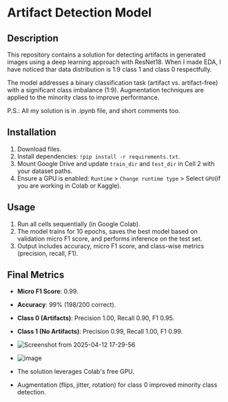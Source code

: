 # Artifact Detection Model

## Description
This repository contains a solution for detecting artifacts in generated images using a deep learning approach with ResNet18. 
When I made EDA, I have noticed thar data distribution is 1:9 class 1 and class 0 respectfully.

The model addresses a binary classification task (artifact vs. artifact-free) with a significant class imbalance (1:9). Augmentation techniques are applied to the minority class to improve performance.

P.S.: All my solution is in .ipynb file, and short comments too.

## Installation
1. Download files.
2. Install dependencies: `!pip install -r requirements.txt`.
3. Mount Google Drive and update `train_dir` and `test_dir` in Cell 2 with your dataset paths.
4. Ensure a GPU is enabled: `Runtime` > `Change runtime type` > Select `GPU`(if you are working in Colab or Kaggle).

## Usage
1. Run all cells sequentially (in Google Colab).
2. The model trains for 10 epochs, saves the best model based on validation micro F1 score, and performs inference on the test set.
3. Output includes accuracy, micro F1 score, and class-wise metrics (precision, recall, F1).

## Final Metrics
- **Micro F1 Score**: 0.99.
- **Accuracy**: 99% (198/200 correct).
- **Class 0 (Artifacts)**: Precision 1.00, Recall 0.90, F1 0.95.
- **Class 1 (No Artifacts)**: Precision 0.99, Recall 1.00, F1 0.99.
- ![Screenshot from 2025-04-12 17-29-56](https://github.com/user-attachments/assets/2806125f-04c1-47cd-b088-e2c28807bbcd)
- ![image](https://github.com/user-attachments/assets/f4131b1d-dcf9-4bbf-845c-21aa5555750e)



- The solution leverages Colab's free GPU.
- Augmentation (flips, jitter, rotation) for class 0 improved minority class detection.
